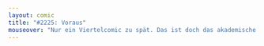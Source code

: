 ```yaml
---
layout: comic
title: "#2225: Voraus"
mouseover: "Nur ein Viertelcomic zu spät. Das ist doch das akademische Viertel."
---
```

